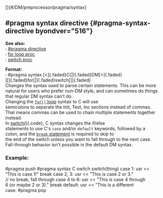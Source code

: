 []{#/DM/preprocessor/pragma/syntax}    
## #pragma syntax directive {#pragma-syntax-directive byondver="516"}    
**See also:**    
:   [#pragma directive](/ref/DM/preprocessor/pragma/pragma.md)    
:   [for loop proc](/ref/proc/for/loop/loop.md)    
:   [switch proc](/ref/proc/switch/switch.md)    
<!-- -->    
**Format:**    
:   #pragma syntax [\<]{.faded}C[\|]{.faded}DM[\>]{.faded}    
    [\[]{.faded}for[\|]{.faded}switch[\]]{.faded}    
Changes the syntax used to parse certain statements. This can be more    
natural for users who prefer non-DM style, and can sometimes do things    
that regular DM syntax can\'t do.    
Changing the [`for()` loop](/ref/proc/for/loop/loop.md) syntax to C will use    
semicolons to separate the Init, Test, Inc sections instead of commas.    
That means commas can be used to chain multiple statements together    
instead.    
In [switch()](/ref/proc/switch/switch.md){.code}, C syntax changes the if/else    
statements to use C\'s `case` and/or `default` keywords, followed by a    
colon, and the [`break` statement](/ref/proc/break/break.md) is required to skip to    
the end of the switch unless you want to fall through to the next case.    
Fall-through behavior isn\'t possible in the default DM syntax.    
### Example:    
#pragma push #pragma syntax C switch switch(thing) case 1: usr \<\<    
\"This is case 1!\" break case 2, 3: usr \<\< \"This is case 2 or 3.\"    
// no break, fall through case 4 to 6: usr \<\< \"This is case 4 through    
6 (or maybe 2 or 3).\" break default: usr \<\< \"This is a different    
case. #pragma pop  